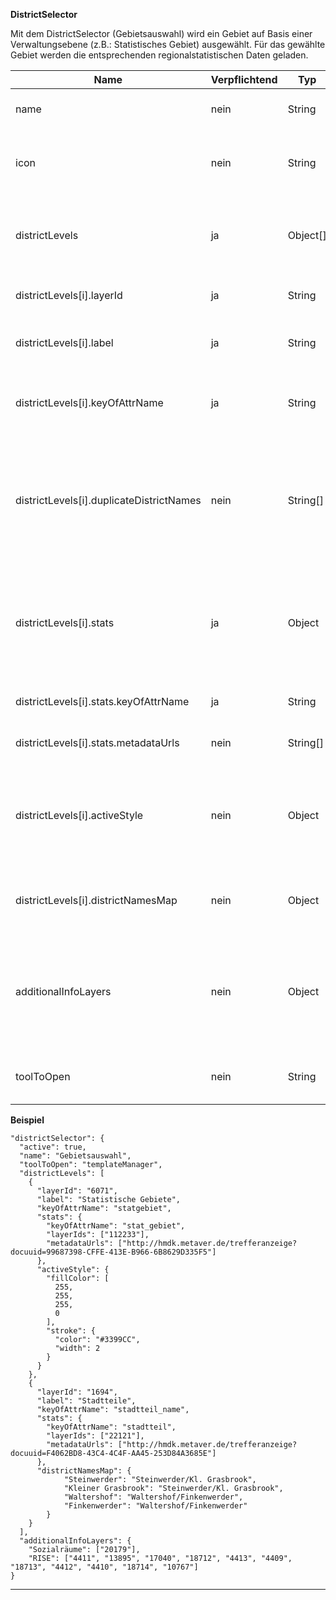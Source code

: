 **DistrictSelector**

Mit dem DistrictSelector (Gebietsauswahl) wird ein Gebiet auf Basis einer Verwaltungsebene (z.B.: Statistisches Gebiet) ausgewählt. Für das gewählte Gebiet werden die entsprechenden regionalstatistischen Daten geladen.

|Name|Verpflichtend| Typ|Default|Beschreibung|
|----|-------------|----|-------|------------|
|name|nein|String|Gebiet auswählen|Name des Werkzeuges im Menu.|
|icon|nein|String|bi-image|CSS Klasse des Glyphicons, das vor dem Toolnamen im Menu angezeigt wird.|
|districtLevels|ja|Object[]| |Beinhaltet die nötigen Informationen der einzelnen Verwaltungsebenen (siehe Beispiel).|
|districtLevels[i].layerId|ja|String| |Die Layer id zum jeweiligen Verwaltungslayer.|
|districtLevels[i].label|ja|String| |Die/der Bezeichnung/ Name für die Verwaltungsebene.|
|districtLevels[i].keyOfAttrName|ja|String| |Der Key für das Attribut in dem der Name der Verwaltungeinheit steht.|
|districtLevels[i].duplicateDistrictNames|nein|String[]| |Namen von Gebieten, die Konflikte auslösen. Eimsbüttel zum Beispiel gibt es als Stadtteil und als Bezirk. Die Namen sind bei der höheren Verwaltungsebene anzugeben.|
|districtLevels[i].stats|ja|Object| |Definiert die Layer-Id für die regionalstatistischen Daten, die jeweiligen Metadaten URLs und den Key des Attributes "Name" für die statistischen Daten.|
|districtLevels[i].stats.keyOfAttrName|ja|String| |Key des Attributes "Name" für die statistischen Daten.|
|districtLevels[i].stats.metadataUrls|nein|String[]| |Die URLs der Metadaten der statistischen Daten.|
|districtLevels[i].activeStyle|nein|Object| |Benutzerdefinierte Styles für die jeweils ausgewählte Verwaltungsebene. Entspricht der Hierarchie des OpenLayers Style Definition|
|districtLevels[i].districtNamesMap|nein|Object| |Benutzerdefiniertes dictionary zum bereitstellen von synonymen Gebietsnamen|
|additionalInfoLayers|nein|Object| |Zusätzliche Info Layer die beim Nutzen des Tools angezeigt werden können. Der Key ist der angezeigte Bezeichner, der Value die Liste an Layer IDs|
|toolToOpen|nein|String| |Das Werkzeug, das nach dem Schließen des DistrictSelector geöffnet wird.|

**Beispiel**
```
"districtSelector": {
  "active": true,
  "name": "Gebietsauswahl",
  "toolToOpen": "templateManager",
  "districtLevels": [
    {
      "layerId": "6071",
      "label": "Statistische Gebiete",
      "keyOfAttrName": "statgebiet",
      "stats": {
        "keyOfAttrName": "stat_gebiet",
        "layerIds": ["112233"],
        "metadataUrls": ["http://hmdk.metaver.de/trefferanzeige?docuuid=99687398-CFFE-413E-B966-6B8629D335F5"]
      },
      "activeStyle": {
        "fillColor": [
          255,
          255,
          255,
          0
        ],
        "stroke": {
          "color": "#3399CC",
          "width": 2
        }
      }
    },
    {
      "layerId": "1694",
      "label": "Stadtteile",
      "keyOfAttrName": "stadtteil_name",
      "stats": {
        "keyOfAttrName": "stadtteil",
        "layerIds": ["22121"],
        "metadataUrls": ["http://hmdk.metaver.de/trefferanzeige?docuuid=F4062BD8-43C4-4C4F-AA45-253D84A3685E"]
      },
      "districtNamesMap": {
            "Steinwerder": "Steinwerder/Kl. Grasbrook",
            "Kleiner Grasbrook": "Steinwerder/Kl. Grasbrook",
            "Waltershof": "Waltershof/Finkenwerder",
            "Finkenwerder": "Waltershof/Finkenwerder"
        }
    }
  ],
  "additionalInfoLayers": {
    "Sozialräume": ["20179"],
    "RISE": ["4411", "13895", "17040", "18712", "4413", "4409", "18713", "4412", "4410", "18714", "10767"]
}
```

***
